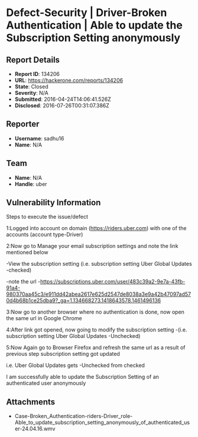# Defect-Security | Driver-Broken Authentication | Able to update the Subscription Setting anonymously

## Report Details
- **Report ID**: 134206
- **URL**: https://hackerone.com/reports/134206
- **State**: Closed
- **Severity**: N/A
- **Submitted**: 2016-04-24T14:06:41.526Z
- **Disclosed**: 2016-07-26T00:31:07.386Z

## Reporter
- **Username**: sadhu16
- **Name**: N/A

## Team
- **Name**: N/A
- **Handle**: uber

## Vulnerability Information
Steps to execute the issue/defect

1:Logged into account on domain (https://riders.uber.com) with one of the accounts (account type-Driver)

2:Now go to Manage your email subscription settings and note the link mentioned below


-View the subscription setting (i.e. subscription setting Uber Global Updates -checked)

-note the url -https://subscriptions.uber.com/user/483c39a2-9e7a-43fb-91a4-980370aa45c3/e911dd42abea2617e625d2547de8038a3e9a42b47097ad570d4b68b1ce25dba9?_ga=1.134668273.1418643578.1461496136

3:Now go to another browser where no authentication is done, now open the same url in Google Chrome

4:After link got opened, now going to modify the subscription setting -(i.e. subscription setting Uber Global Updates -Unchecked)


5:Now Again go to Browser Firefox and refresh the same url as a result of previous step subscription setting got updated

i.e. Uber Global Updates  gets  -Unchecked  from checked


I am successfully able to update the Subscription Setting of an authenticated user anonymously




## Attachments
- Case-Broken_Authentication-riders-Driver_role-Able_to_update_subscription_setting_anonymously_of_authenticated_user-24.04.16.wmv
